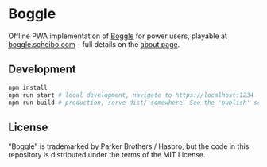 # Boggle

Offline PWA implementation of [Boggle](https://en.wikipedia.org/wiki/Boggle) for power users,
playable at [boggle.scheibo.com](https://scheibo.github.io/boggle/) - full details on the [about
page](https://boggle.scheibo.com/about/).

## Development

```sh
npm install
npm run start # local development, navigate to https://localhost:1234
npm run build # production, serve dist/ somewhere. See the 'publish' script as an example
```

## License

"Boggle" is trademarked by Parker Brothers / Hasbro, but the code in this repository is distributed
under the terms of the MIT License.
